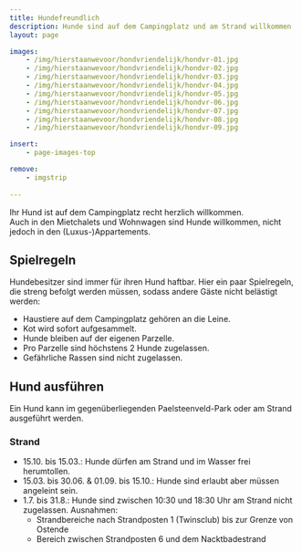 ```yaml
---
title: Hundefreundlich
description: Hunde sind auf dem Campingplatz und am Strand willkommen
layout: page

images:
    - /img/hierstaanwevoor/hondvriendelijk/hondvr-01.jpg
    - /img/hierstaanwevoor/hondvriendelijk/hondvr-02.jpg
    - /img/hierstaanwevoor/hondvriendelijk/hondvr-03.jpg
    - /img/hierstaanwevoor/hondvriendelijk/hondvr-04.jpg
    - /img/hierstaanwevoor/hondvriendelijk/hondvr-05.jpg
    - /img/hierstaanwevoor/hondvriendelijk/hondvr-06.jpg
    - /img/hierstaanwevoor/hondvriendelijk/hondvr-07.jpg
    - /img/hierstaanwevoor/hondvriendelijk/hondvr-08.jpg
    - /img/hierstaanwevoor/hondvriendelijk/hondvr-09.jpg

insert:
    - page-images-top

remove:
    - imgstrip
    
---
```


Ihr Hund ist auf dem Campingplatz recht herzlich willkommen.<br>
Auch in den Mietchalets und Wohnwagen sind Hunde willkommen, nicht jedoch in den (Luxus-)Appartements.<br>


## Spielregeln 

Hundebesitzer sind immer für ihren Hund haftbar. Hier ein paar Spielregeln, die streng befolgt werden müssen, sodass andere Gäste nicht belästigt werden:

- Haustiere auf dem Campingplatz gehören an die Leine.
- Kot wird sofort aufgesammelt.
- Hunde bleiben auf der eigenen Parzelle.
- Pro Parzelle sind höchstens 2 Hunde zugelassen.
- Gefährliche Rassen sind nicht zugelassen.
 
## Hund ausführen

Ein Hund kann im gegenüberliegenden Paelsteenveld-Park oder am Strand ausgeführt werden. 

### Strand

- 15.10. bis 15.03.: Hunde dürfen am Strand und im Wasser frei herumtollen.
- 15.03. bis 30.06. & 01.09. bis 15.10.: Hunde sind erlaubt aber müssen angeleint sein.
- 1.7. bis 31.8.: Hunde sind zwischen 10:30 und 18:30 Uhr am Strand nicht zugelassen. Ausnahmen:    
    - Strandbereiche nach Strandposten 1 (Twinsclub) bis zur Grenze von Ostende
    - Bereich zwischen Strandposten 6 und dem Nacktbadestrand


